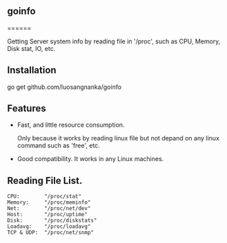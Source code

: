 ## goinfo
======

Getting Server system info by reading file in '/proc', such as CPU, Memory, Disk stat, IO, etc.

## Installation

go get github.com/luosangnanka/goinfo

## Features
* Fast, and little resource consumption.

	Only because it works by reading linux file but not depand on any linux command such as 'free', etc.
	
* Good compatibility.
	It works in any Linux machines.

## Reading File List.

	CPU: 		"/proc/stat"       	
	Memory: 	"/proc/meminfo"    	
	Net: 		"/proc/net/dev"    	
	Host: 		"/proc/uptime"	  	
	Disk: 		"/proc/diskstats"  	
	Loadavg: 	"/proc/loadavg"    	
	TCP & UDP: 	"/proc/net/snmp"   	
